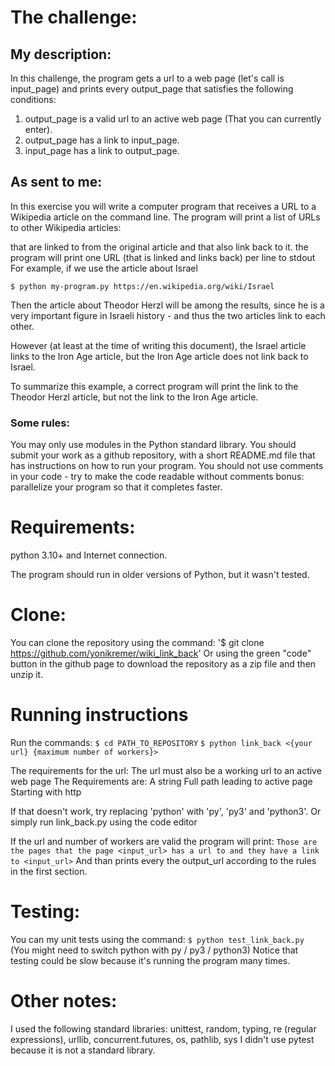 # The challenge:

## My description:
In this challenge, the program gets a url to a web page (let's call is input_page) 
and prints every output_page that satisfies the following conditions:
1. output_page is a valid url to an active web page (That you can currently enter).
2. output_page has a link to input_page.
3. input_page has a link to output_page.

## As sent to me:
In this exercise you will write a computer program that receives a URL to a Wikipedia article on the command line. The program will print a list of URLs to other Wikipedia articles:

that are linked to from the original article
and that also link back to it.
the program will print one URL (that is linked and links back) per line to stdout
For example, if we use the article about Israel

```$ python my-program.py https://en.wikipedia.org/wiki/Israel```

Then the article about Theodor Herzl will be among the results, since he is a very important figure in Israeli history - and thus the two articles link to each other.

However (at least at the time of writing this document), the Israel article links to the Iron Age article, but the Iron Age article does not link back to Israel.

To summarize this example, a correct program will print the link to the Theodor Herzl article, but not the link to the Iron Age article.

### Some rules:

You may only use modules in the Python standard library.
You should submit your work as a github repository, with a short README.md file that has instructions on how to run your program.
You should not use comments in your code - try to make the code readable without comments
bonus: parallelize your program so that it completes faster.

# Requirements: 
python 3.10+ and Internet connection.

The program should run in older versions of Python, but it wasn't tested.

# Clone:
You can clone the repository using the command:
'$ git clone https://github.com/yonikremer/wiki_link_back'
Or using the green "code" button in the github page to download the repository as a zip file and then unzip it.

# Running instructions
Run the commands:
```$ cd PATH_TO_REPOSITORY```
```$ python link_back <{your url} {maximum number of workers}>```

The requirements for the url:
The url must also be a working url to an active web page
The Requirements are:
A string
Full path leading to active page
Starting with http

If that doesn't work, try replacing 'python' with 'py', 'py3' and 'python3'.
Or simply run link_back.py using the code editor

If the url and number of workers are valid the program will print:
```Those are the pages that the page <input_url> has a url to and they have a link to <input_url>```
And than prints every the output_url according to the rules in the first section.

# Testing:
You can my unit tests using the command:
```$ python test_link_back.py```
(You might need to switch python with py / py3 / python3)
Notice that testing could be slow because it's running the program many times.

# Other notes:
I used the following standard libraries:
unittest, random, typing, re (regular expressions), urllib, concurrent.futures, os, pathlib, sys
I didn't use pytest because it is not a standard library.